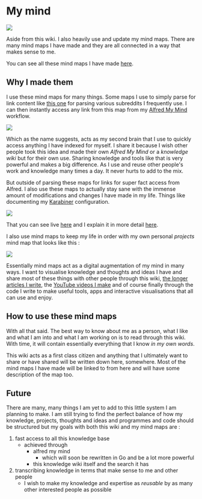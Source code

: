 # My mind
![](https://i.imgur.com/iYLwzFl.png)

Aside from this wiki. I also heavily use and update my mind maps. There are many mind maps I have made and they are all connected in a way that makes sense to me. 

You can see all these mind maps I have made [here](https://my.mindnode.com/myLVaRLKytoTYBLshxGzzb75MN9cyGHbQBgaVVPp#323.6,381.4,3).

## Why I made them

I use these mind maps for many things. Some maps I use to simply parse for link content like [this one](https://my.mindnode.com/QUvepUytUWtz3YY6owqvfNn1dvXZx3qHnSs9PWUz) for parsing various subreddits I frequently use. I can then instantly access any link from this map from my [Alfred My Mind](https://github.com/nikitavoloboev/alfred-my-mind) workflow. 

![](https://i.imgur.com/INNOjDq.png)

Which as the name suggests, acts as my second brain that I use to quickly access anything I have indexed for myself. I share it because I wish other people took this idea and made their own _Alfred My Mind_ or a _knowledge wiki_ but for their own use. Sharing knowledge and tools like that is very powerful and makes a big difference. As I use and reuse other people's work and knowledge many times a day. It never hurts to add to the mix.

But outside of parsing these maps for links for super fact access from Alfred. I also use these maps to actually stay sane with the immense amount of modifications and changes I have made in my life. Things like documenting my [Karabiner](../macOS/karabiner/Karabiner.md) configuration. 

![](https://i.imgur.com/hqMA7Kd.png)

That you can see live [here](https://my.mindnode.com/c7EmmKvaxCyCEuTzcpkGB4MGeLpWdR8nsJK4rjDh#2738.2,-4854.9,-3) and I explain it in more detail [here](../macOS/apps/karabiner/Karabiner.md).

I also use mind maps to keep my life in order with my own personal _projects_ mind map that looks like this : 

![](https://i.imgur.com/iXO6gxS.png)

Essentially mind maps act as a digital augmentation of my mind in many ways. I want to visualise knowledge and thoughts and ideas I have and share most of these things with other people through this wiki, [the longer articles I write](https://medium.com/@NikitaVoloboev), the [YouTube videos I make](https://github.com/nikitavoloboev/my-youtube)  and of course finally through the code I write to make useful tools, apps and interactive visualisations that all can use and enjoy.

## How to use these mind maps
With all that said. The best way to know about me as a person, what I like and what I am into and what I am working on is to read through this wiki. With time, it will contain essentially everything that I know _in my own words_. 

This wiki acts as a first class citizen and anything that I ultimately want to share or have shared will be written down here, somewhere. Most of the mind maps I have made will be linked to from here and will have some description of the map too.

## Future
There are many, many things I am yet to add to this little system I am planning to make. I am still trying to find the perfect balance of how my knowledge, projects, thoughts and ideas and programmes and code should be structured but my goals with both this wiki and my mind maps are : 

1. fast access to all this knowledge base
	- achieved through 
		- alfred my mind 
			- which will soon be rewritten in Go and be a lot more powerful
		- this knowledge wiki itself and the search it has
2. transcribing knowledge in terms that make sense to me and other people
	- I wish to make my knowledge and expertise as _reusable_ by as many other interested people as possible